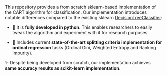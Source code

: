 This repository provides a from scratch sklearn-based implementation of the CART algorithm for classification. Our implementation introduces notable differences compared to the existing sklearn [DecisionTreeClassifier](https://scikit-learn.org/stable/modules/generated/sklearn.tree.DecisionTreeClassifier.html "DecisionTreeClassifier"):

* :rocket: It is **fully developed in python**. This enables researchers to easily tweak the algorithm and experiment with it for research purposes.

* :rocket: Includes current **state-of-the-art splitting criteria implementation for ordinal regression** tasks (Ordinal Gini, Weighted Entropy and Ranking Impurity).

:sparkles: Despite being developed from scratch, our implementation achieves **same accuracy results as scikit-learn implementation**.
